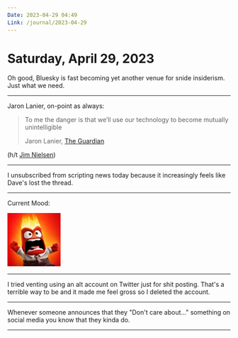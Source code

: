 ```yaml
---
Date: 2023-04-29 04:49
Link: /journal/2023-04-29
---
```


# Saturday, April 29, 2023

Oh good, Bluesky is fast becoming yet another venue for snide insiderism. Just what we need.

---

Jaron Lanier, on-point as always: 

> To me the danger is that we’ll use our technology to become mutually unintelligible
> 
> Jaron Lanier, [The Guardian](https://www.theguardian.com/technology/2023/mar/23/tech-guru-jaron-lanier-the-danger-isnt-that-ai-destroys-us-its-that-it-drives-us-insane)

(h/t [Jim Nielsen](https://notes.jim-nielsen.com/#2023-04-28T0933))

---

I unsubscribed from scripting news today because it increasingly feels like Dave's lost the thread.

---

Current Mood:

![](/_img/small/anger.jpg)

---

I tried venting using an alt account on Twitter just for shit posting. That's a terrible way to be and it made me feel gross so I deleted the account.

---

Whenever someone announces that they "Don't care about..." something on social media you know that they kinda do.

---



